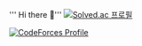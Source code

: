 ''' Hi there 👋''' [![Solved.ac
프로필](http://mazassumnida.wtf/api/mini/generate_badge?boj=wnguscjf01)](https://solved.ac/wnguscjf01)

[![CodeForces Profile](https://cf.leed.at?id=ChurriesJubilee)](https://codeforces.com/profile/ChurriesJubilee)
